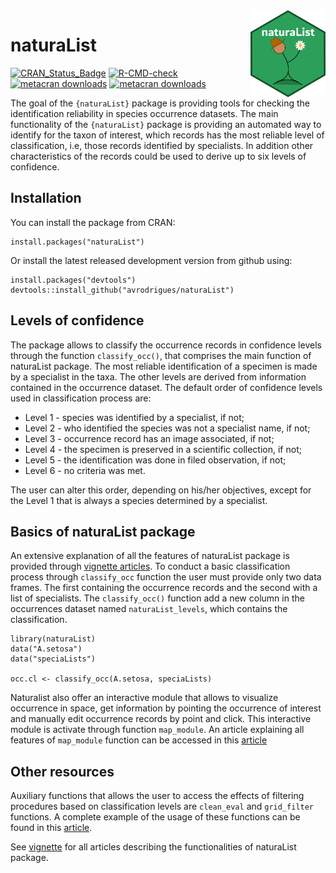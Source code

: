 <img src="man/figures/logo_naturaList_2.png" alt="naturaList logo" width="120px" align="right"/>

# naturaList

<!-- badges: start -->

[![CRAN\_Status\_Badge](https://www.r-pkg.org/badges/version/naturaList)](https://cran.r-project.org/package=naturaList) 
[![R-CMD-check](https://github.com/avrodrigues/naturaList/actions/workflows/check-standard.yaml/badge.svg)](https://github.com/avrodrigues/naturaList/actions/workflows/check-standard.yaml)
[![metacran downloads](https://cranlogs.r-pkg.org/badges/grand-total/naturaList)](https://cran.r-project.org/package=naturaList) 
[![metacran downloads](https://cranlogs.r-pkg.org/badges/naturaList)](https://cran.r-project.org/package=naturaList)


<!-- badges: end -->

The goal of the `{naturaList}` package is providing tools for checking the identification reliability in species occurrence datasets. The main functionality of the `{naturaList}` package is providing an automated way to identify for the taxon of interest, which records has the most reliable level of classification, i.e, those records identified by specialists. In addition other characteristics of the records could be used to derive up to six levels of confidence.

## Installation
You can install the package from CRAN:
``` {.r}
install.packages("naturaList")
```

Or install the latest released development version from github using:

``` {.r}
install.packages("devtools")
devtools::install_github("avrodrigues/naturaList")
```

## Levels of confidence

The package allows to classify the occurrence records in confidence levels through the function `classify_occ()`, that comprises the main function of naturaList package. The most reliable identification of a specimen is made by a specialist in the taxa. The other levels are derived from information contained in the occurrence dataset. The default order of confidence levels used in classification process are:

-   Level 1 - species was identified by a specialist, if not;
-   Level 2 - who identified the species was not a specialist name, if not;
-   Level 3 - occurrence record has an image associated, if not;
-   Level 4 - the specimen is preserved in a scientific collection, if not;
-   Level 5 - the identification was done in filed observation, if not;
-   Level 6 - no criteria was met.

The user can alter this order, depending on his/her objectives, except for the Level 1 that is always a species determined by a specialist.


## Basics of naturaList package

An extensive explanation of all the features of naturaList package is provided through [vignette articles](https://avrodrigues.github.io/naturaList/articles/natutaList_vignette.html). To conduct a basic classification process through `classify_occ` function the user must provide only two data frames. The first containing the occurrence records and the second with a list of specialists. The `classify_occ()` function add a new column in the occurrences dataset named `naturaList_levels`, which contains the classification.

``` {.r}
library(naturaList)
data("A.setosa")
data("speciaLists")

occ.cl <- classify_occ(A.setosa, speciaLists)
```

Naturalist also offer an interactive module that allows to visualize occurrence in space, get information by pointing the occurrence of interest and manually edit occurrence records by point and click. This interactive module is activate through function `map_module`. An article explaining all features of `map_module` function can be accessed in this [article](https://avrodrigues.github.io/naturaList/articles/naturaList_map_module_vignette.html)

## Other resources

Auxiliary functions that allows the user to access the effects of filtering procedures based on classification levels are `clean_eval` and `grid_filter` functions. A complete example of the usage of these functions can be found in this [article](https://avrodrigues.github.io/naturaList/articles/natutaList_clean_eval_vignette.html).

See [vignette](https://avrodrigues.github.io/naturaList/articles/natutaList_vignette.html) for all articles describing the functionalities of naturaList package.
